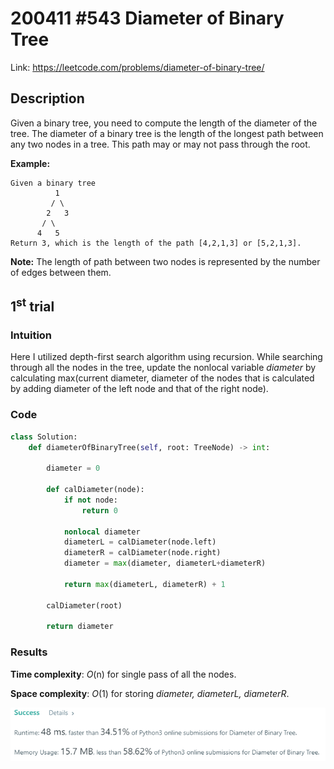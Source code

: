 # 200411 #543 Diameter of Binary Tree
Link: https://leetcode.com/problems/diameter-of-binary-tree/

## Description
Given a binary tree, you need to compute the length of the diameter of the tree. The diameter of a binary tree is the length of the longest path between any two nodes in a tree. This path may or may not pass through the root.

**Example:**

    Given a binary tree
              1
             / \
            2   3
           / \     
          4   5    
    Return 3, which is the length of the path [4,2,1,3] or [5,2,1,3].

**Note:** The length of path between two nodes is represented by the number of edges between them.


## 1<sup>st</sup> trial

### Intuition
Here I utilized depth-first search algorithm using recursion. While searching through all the nodes in the tree, update the nonlocal variable *diameter* by calculating max(current diameter, diameter of the nodes that is calculated by adding diameter of the left node and that of the right node).

### Code
```python
class Solution:
    def diameterOfBinaryTree(self, root: TreeNode) -> int:
        
        diameter = 0
        
        def calDiameter(node):
            if not node:
                return 0
            
            nonlocal diameter
            diameterL = calDiameter(node.left)
            diameterR = calDiameter(node.right)
            diameter = max(diameter, diameterL+diameterR)
            
            return max(diameterL, diameterR) + 1
        
        calDiameter(root)
        
        return diameter
```

### Results
**Time complexity**: *O*(n) for single pass of all the nodes.

**Space complexity**: *O*(1) for storing *diameter, diameterL, diameterR*.

![1st trial](https://github.com/minyookim/DailyCoding/blob/master/200411%20%23543%20Diameter%20of%20Binary%20Tree/1st%20trial.PNG)
